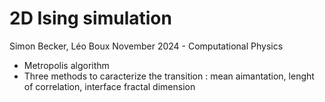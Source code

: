 
# 2D Ising simulation
Simon Becker, Léo Boux
November 2024 - Computational Physics 

- Metropolis algorithm
- Three methods to caracterize the transition : mean aimantation, lenght of correlation, interface fractal dimension
